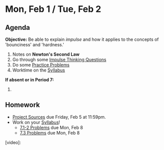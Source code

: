 Mon, Feb 1 / Tue, Feb 2 
==================  
  
Agenda  
---------  
**Objective:** Be able to explain *impulse* and how it applies to the concepts of 'bounciness' and 'hardness.'
  
1. Notes on **Newton's Second Law**
2. Go through some [Impulse Thinking Questions][qs]
3. Do some [Practice Problems][ps]
4. Worktime on the [Syllabus]

**If absent or in Period 7:** 

1. 
  
Homework   
-------------  
- [Project Sources][research] due Friday, Feb 5 at 11:59pm.
- Work on your [Syllabus]!
	- [7.1-2 Problems][7.1-2] due Mon, Feb 8
	- [7.3 Problems][7.3] due Mon, Feb 8

[research]: https://avon.schoology.com/assignment/4621629308/
[syllabus]: https://avon.schoology.com/course/2624603229/materials?f=369842845
[7.1-2]: https://avon.schoology.com/assignment/4622403532/
[7.3]: https://avon.schoology.com/assignment/4622408506/

[qs]: https://avon.schoology.com/page/4631717516
[ps]: https://avon.schoology.com/page/4631764940

[video]:
<!--stackedit_data:
eyJoaXN0b3J5IjpbNTAzODk2Njg4LDUxMTIzODQyMSwtMTUzMD
Q3ODAyMSwxODE3ODQ0MDE3LC0xMzU3ODAzODEyLDE4NDc0MDQz
MzcsMzgxMjM4NTQ0LC0xODU5NzI2MDc3LDcxNTU2NjA4MSwyMT
M4MDEyNTE4LC0yMTQ2MzcwODEwXX0=
-->